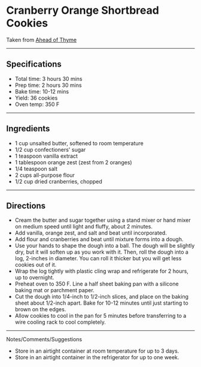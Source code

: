 # Cranberry Orange Shortbread Cookies

Taken from
[Ahead of Thyme](https://www.aheadofthyme.com/cranberry-orange-shortbread-cookies/)

---
## Specifications
- Total time: 3 hours 30 mins
- Prep time: 2 hours 30 mins
- Bake time: 10-12 mins
- Yield: 36 cookies
- Oven temp: 350 F


---
## Ingredients

- 1 cup unsalted butter, softened to room temperature
- 1/2 cup confectioners' sugar 
- 1 teaspoon vanilla extract
- 1 tablespoon orange zest (zest from 2 oranges)
- 1/4 teaspoon salt
- 2 cups all-purpose flour
- 1/2 cup dried cranberries, chopped


---
## Directions

- Cream the butter and sugar together using a stand mixer or hand mixer on medium speed until light and fluffy, about 2 minutes.
- Add vanilla, orange zest, and salt and beat until incorporated. 
- Add flour and cranberries and beat until mixture forms into a dough.
- Use your hands to shape the dough into a ball. The dough will be slightly dry, but it will soften up as you work with it. Then, roll the dough into a log, 2-inches in diameter. You can roll it thicker but you will get less cookies out of it. 
- Wrap the log tightly with plastic cling wrap and refrigerate for 2 hours, up to overnight.
- Preheat oven to 350 F. Line a half sheet baking pan with a silicone baking mat or parchment paper.
- Cut the dough into 1/4-inch to 1/2-inch slices, and place on the baking sheet about 1/2-inch apart. Bake for 10-12 minutes until just starting to brown on the edges.
- Allow cookies to cool in the pan for 5 minutes before transferring to a wire cooling rack to cool completely.


---
Notes/Comments/Suggestions
- Store in an airtight container at room temperature for up to 3 days.
- Store in an airtight container in the refrigerator for up to one week.
